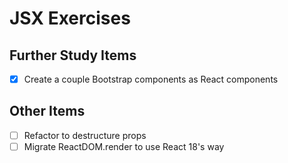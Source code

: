 JSX Exercises
=============

## Further Study Items

- [x] Create a couple Bootstrap components as React components

## Other Items

- [ ] Refactor to destructure props
- [ ] Migrate ReactDOM.render to use React 18's way
